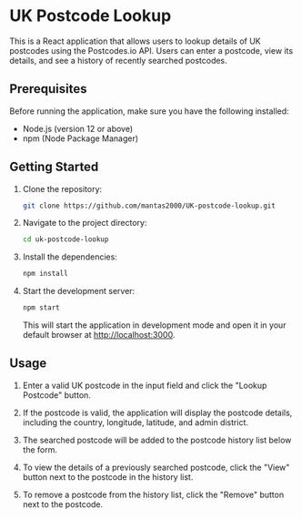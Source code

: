 # UK Postcode Lookup

This is a React application that allows users to lookup details of UK postcodes using the Postcodes.io API. Users can enter a postcode, view its details, and see a history of recently searched postcodes.

## Prerequisites

Before running the application, make sure you have the following installed:

- Node.js (version 12 or above)
- npm (Node Package Manager)

## Getting Started

1. Clone the repository:

   ```bash
   git clone https://github.com/mantas2000/UK-postcode-lookup.git
   ```

2. Navigate to the project directory:

   ```bash
   cd uk-postcode-lookup
   ```

3. Install the dependencies:

   ```bash
   npm install
   ```

4. Start the development server:

   ```bash
   npm start
   ```

   This will start the application in development mode and open it in your default browser at [http://localhost:3000](http://localhost:3000).

## Usage

1. Enter a valid UK postcode in the input field and click the "Lookup Postcode" button.

2. If the postcode is valid, the application will display the postcode details, including the country, longitude, latitude, and admin district.

3. The searched postcode will be added to the postcode history list below the form.

4. To view the details of a previously searched postcode, click the "View" button next to the postcode in the history list.

5. To remove a postcode from the history list, click the "Remove" button next to the postcode.
